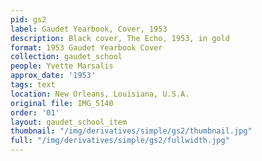 ```yaml
---
pid: gs2
label: Gaudet Yearbook, Cover, 1953
description: Black cover, The Echo, 1953, in gold
format: 1953 Gaudet Yearbook Cover
collection: gaudet_school
people: Yvette Marsalis
approx_date: '1953'
tags: text
location: New Orleans, Louisiana, U.S.A.
original file: IMG_5140
order: '01'
layout: gaudet_school_item
thumbnail: "/img/derivatives/simple/gs2/thumbnail.jpg"
full: "/img/derivatives/simple/gs2/fullwidth.jpg"
---
```

